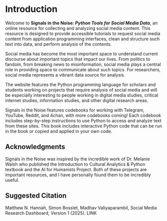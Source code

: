 # Introduction 
Welcome to **Signals in the Noise: *Python Tools for Social Media Data***, an online resource for collecting and analyzing social media content. This resource is designed to provide accessible tutorials to request social media content from application programming interfaces, clean and structure such text into data, and perform analysis of the contents.

Social media has become the most important space to understand current discourse about important topics that impact our lives. From politics to fandom, from breaking news to misinformation, social media plays a central role in providing space to communicate about such topics. For researchers, social media represents a vibrant data source for analysis.
 
The website features the Python programming language for scholars and students working on projects that require analysis of social media and will be especially interesting to people working in digital media studies, critical internet studies, information studies, and other digital research areas.

Signals in the Noise features codebooks for working with Telegram, YouTube, Reddit, and 4chan, with more codebooks coming! Each codebook includes step-by-step instructions to use Python to access and analyze text from these sites. This book includes interactive Python code that can be run in the book or copied and applied in your own code.   

## Acknowledgments
Signals in the Noise was inspired by the incredible work of Dr. Melanie Walsh who published the Introduction to Cultural Analytics & Python textbook and the AI for Humanists Project. Both of these projects are important resources, and I have personally found them to be incredibly useful.

## Suggested Citation
Matthew N. Hannah, Simon Bosslet, Madhav Valiyaparambil, Social Media Research Dashboard, Version 1 (2025). LINK



